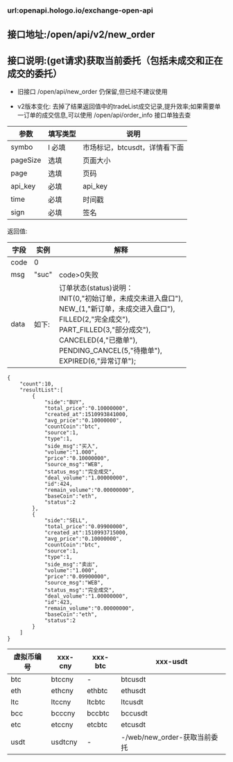 ### url:openapi.hologo.io/exchange-open-api## 接口地址:/open/api/v2/new_order## 接口说明:(get请求)获取当前委托（包括未成交和正在成交的委托）* 旧接口 /open/api/new_order 仍保留,但已经不建议使用* v2版本变化: 去掉了结果返回值中的tradeList成交记录,提升效率;如果需要单一订单的成交信息,可以使用 /open/api/order_info 接口单独去查|参数|	填写类型|	说明||------------|--------|--------------------------------------||symbo|l	必填|	市场标记，btcusdt，详情看下面||pageSize|	选填|	页面大小||page|	选填|	页码||api_key|	必填|	api_key||time|	必填|	时间戳||sign|	必填|	签名|返回值:|字段|	实例|	解释||------------|--------|---------------||code|	0|	 |msg|	"suc"|	code>0失败||data|	如下:|订单状态(status)说明：<br>INIT(0,"初始订单，未成交未进入盘口"),<br>NEW_(1,"新订单，未成交进入盘口"),<br>FILLED(2,"完全成交"),<br>PART_FILLED(3,"部分成交"),<br>CANCELED(4,"已撤单"),<br>PENDING_CANCEL(5,"待撤单"),<br>EXPIRED(6,"异常订单");|```{    "count":10,    "resultList":[        {            "side":"BUY",            "total_price":"0.10000000",            "created_at":1510993841000,            "avg_price":"0.10000000",            "countCoin":"btc",            "source":1,            "type":1,            "side_msg":"买入",            "volume":"1.000",            "price":"0.10000000",            "source_msg":"WEB",            "status_msg":"完全成交",            "deal_volume":"1.00000000",            "id":424,            "remain_volume":"0.00000000",            "baseCoin":"eth",            "status":2        },        {            "side":"SELL",            "total_price":"0.09900000",            "created_at":1510993715000,            "avg_price":"0.10000000",            "countCoin":"btc",            "source":1,            "type":1,            "side_msg":"卖出",            "volume":"1.000",            "price":"0.09900000",            "source_msg":"WEB",            "status_msg":"完全成交",            "deal_volume":"1.00000000",            "id":423,            "remain_volume":"0.00000000",            "baseCoin":"eth",            "status":2        }    ]}```|虚拟币编号|xxx-cny|xxx-btc|xxx-usdt||------------|--------|----------|----------||btc|	btccny|	-|	btcusdt||eth|	ethcny|	ethbtc|	ethusdt||ltc|	ltccny|	ltcbtc|	ltcusdt||bcc|	bcccny|	bccbtc|	bccusdt||etc|	etccny|	etcbtc|	etcusdt||usdt|	usdtcny|	-|	-/web/new_order-获取当前委托|